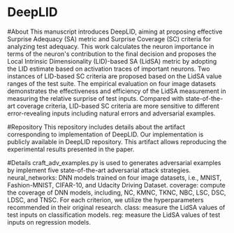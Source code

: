 # DeepLID

#About
This manuscript  introduces DeepLID, aiming at proposing effective Surprise Adequacy (SA) metric and Surprise Coverage (SC) criteria for analyzing test adequacy. This work calculates the neuron importance in terms of the neuron's contribution to the final decision and proposes the Local Intrinsic Dimensionality (LID)-based SA (LidSA) metric by adopting the LID estimate based on activation traces of important neurons. Two instances of LID-based SC criteria are proposed based on the LidSA value ranges of the test suite. The empirical evaluation on four image datasets demonstrates the effectiveness and efficiency of the LidSA measurement in measuring the relative surprise of test inputs. Compared with state-of-the-art coverage criteria, LID-based SC criteria are more sensitive to different error-revealing inputs including natural errors and adversarial examples.

#Repository
This repository includes details about the artifact corresponding to implementation of DeepLID. Our implementation is publicly available in DeepLID repository. This artifact allows reproducing the experimental results presented in the paper. 

#Details
craft_adv_examples.py is used to generates adversarial examples by implement five state-of-the-art adversarial attack strategies.
neural_networks: DNN models trained on four image datasets, i.e., MNIST, Fashion-MNIST, CIFAR-10, and Udacity Driving Dataset.
coverage: compute the coverage of DNN models, including, NC, KMNC, TKNC, NBC, LSC, DSC, LDSC, and TNSC. For each criterion, we utilize the hyperparameters recommended in their original research.
class: measure the LidSA values of test inputs on classification models.
reg: measure the LidSA values of test inputs on regression models.
